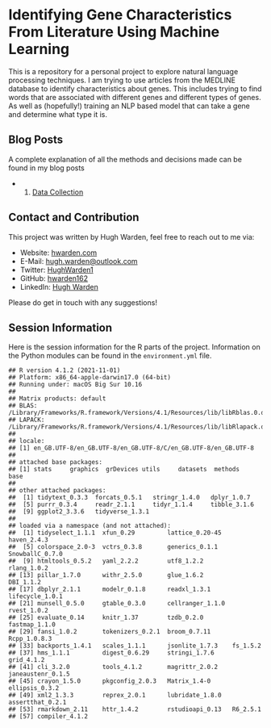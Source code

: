 Identifying Gene Characteristics From Literature Using Machine Learning
================

This is a repository for a personal project to explore natural language
processing techniques. I am trying to use articles from the MEDLINE
database to identify characteristics about genes. This includes trying
to find words that are associated with different genes and different
types of genes. As well as (hopefully!) training an NLP based model that
can take a gene and determine what type it is.

## Blog Posts

A complete explanation of all the methods and decisions made can be
found in my blog posts

-   1)  [Data
        Collection](https://www.hwarden.com/project/mutation-nlp/identifying-gene-characteristics-from-literature-using-machine-learning-data-collection/)

## Contact and Contribution

This project was written by Hugh Warden, feel free to reach out to me
via:

-   Website: [hwarden.com](www.hwarden.com)
-   E-Mail: <hugh.warden@outlook.com>
-   Twitter: [HughWarden1](https://twitter.com/HughWarden1)
-   GitHub: [hwarden162](https://github.com/hwarden162)
-   LinkedIn: [Hugh
    Warden](https://www.linkedin.com/in/hugh-warden-b95049197/)

Please do get in touch with any suggestions!

## Session Information

Here is the session information for the R parts of the project.
Information on the Python modules can be found in the `environment.yml`
file.

    ## R version 4.1.2 (2021-11-01)
    ## Platform: x86_64-apple-darwin17.0 (64-bit)
    ## Running under: macOS Big Sur 10.16
    ## 
    ## Matrix products: default
    ## BLAS:   /Library/Frameworks/R.framework/Versions/4.1/Resources/lib/libRblas.0.dylib
    ## LAPACK: /Library/Frameworks/R.framework/Versions/4.1/Resources/lib/libRlapack.dylib
    ## 
    ## locale:
    ## [1] en_GB.UTF-8/en_GB.UTF-8/en_GB.UTF-8/C/en_GB.UTF-8/en_GB.UTF-8
    ## 
    ## attached base packages:
    ## [1] stats     graphics  grDevices utils     datasets  methods   base     
    ## 
    ## other attached packages:
    ##  [1] tidytext_0.3.3  forcats_0.5.1   stringr_1.4.0   dplyr_1.0.7    
    ##  [5] purrr_0.3.4     readr_2.1.1     tidyr_1.1.4     tibble_3.1.6   
    ##  [9] ggplot2_3.3.6   tidyverse_1.3.1
    ## 
    ## loaded via a namespace (and not attached):
    ##  [1] tidyselect_1.1.1  xfun_0.29         lattice_0.20-45   haven_2.4.3      
    ##  [5] colorspace_2.0-3  vctrs_0.3.8       generics_0.1.1    SnowballC_0.7.0  
    ##  [9] htmltools_0.5.2   yaml_2.2.2        utf8_1.2.2        rlang_1.0.2      
    ## [13] pillar_1.7.0      withr_2.5.0       glue_1.6.2        DBI_1.1.2        
    ## [17] dbplyr_2.1.1      modelr_0.1.8      readxl_1.3.1      lifecycle_1.0.1  
    ## [21] munsell_0.5.0     gtable_0.3.0      cellranger_1.1.0  rvest_1.0.2      
    ## [25] evaluate_0.14     knitr_1.37        tzdb_0.2.0        fastmap_1.1.0    
    ## [29] fansi_1.0.2       tokenizers_0.2.1  broom_0.7.11      Rcpp_1.0.8.3     
    ## [33] backports_1.4.1   scales_1.1.1      jsonlite_1.7.3    fs_1.5.2         
    ## [37] hms_1.1.1         digest_0.6.29     stringi_1.7.6     grid_4.1.2       
    ## [41] cli_3.2.0         tools_4.1.2       magrittr_2.0.2    janeaustenr_0.1.5
    ## [45] crayon_1.5.0      pkgconfig_2.0.3   Matrix_1.4-0      ellipsis_0.3.2   
    ## [49] xml2_1.3.3        reprex_2.0.1      lubridate_1.8.0   assertthat_0.2.1 
    ## [53] rmarkdown_2.11    httr_1.4.2        rstudioapi_0.13   R6_2.5.1         
    ## [57] compiler_4.1.2
